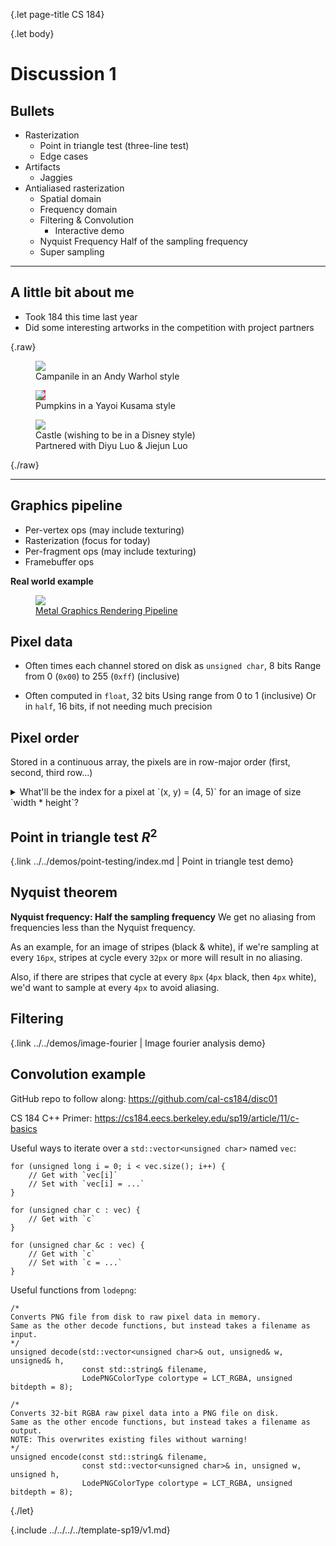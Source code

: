 {.let page-title CS 184}

{.let body}

# Discussion 1

## Bullets

- Rasterization
    - Point in triangle test (three-line test)
    - Edge cases
- Artifacts
    - Jaggies
- Antialiased rasterization
    - Spatial domain
    - Frequency domain
    - Filtering & Convolution
        - Interactive demo
    - Nyquist Frequency
        Half of the sampling frequency
    - Super sampling

---

## A little bit about me

- Took 184 this time last year
- Did some interesting artworks in the competition with project partners

{.raw}

<figure>
    <img class="slim-border" src="{.link* art-1.png}">
    <figcaption>Campanile in an Andy Warhol style</figcaption>
</figure>

<figure>
    <img class="slim-border" src="{.link* art-2.png}" style="background-color: #de2768">
    <figcaption>Pumpkins in a Yayoi Kusama style</figcaption>
</figure>

<figure>
    <img class="slim-border" src="{.link* art-3.png}">
    <figcaption>Castle (wishing to be in a Disney style)<br>Partnered with Diyu Luo &amp; Jiejun Luo</figcaption>
</figure>

{./raw}

---

## Graphics pipeline

- Per-vertex ops (may include texturing)
- Rasterization (focus for today)
- Per-fragment ops (may include texturing)
- Framebuffer ops

**Real world example**

<figure>
    <img class="slim-border" src="https://developer.apple.com/library/archive/documentation/Miscellaneous/Conceptual/MetalProgrammingGuide/Art/gfx-pipeline_2x.png">
    <figcaption><a href="https://developer.apple.com/library/archive/documentation/Miscellaneous/Conceptual/MetalProgrammingGuide/Render-Ctx/Render-Ctx.html">Metal Graphics Rendering Pipeline</a></figcaption>
</figure>

## Pixel data

- Often times each channel stored on disk as `unsigned char`, 8 bits
    Range from 0 (`0x00`) to 255 (`0xff`) (inclusive)

- Often computed in `float`, 32 bits
    Using range from 0 to 1 (inclusive)
    Or in `half`, 16 bits, if not needing much precision

## Pixel order

Stored in a continuous array, the pixels are in row-major order (first, second, third row...)

<details><summary>What'll be the index for a pixel at `(x, y) = (4, 5)` for an image of size `width * height`?</summary>

```
5 * width + 4
```

</details>

## Point in triangle test $R^2$

{.link ../../demos/point-testing/index.md | Point in triangle test demo}

## Nyquist theorem

**Nyquist frequency: Half the sampling frequency**
We get no aliasing from frequencies less than the Nyquist frequency.

As an example, for an image of stripes (black & white), if we're sampling at every `16px`, stripes at cycle every `32px` or more will result in no aliasing.

Also, if there are stripes that cycle at every `8px` (`4px` black, then `4px` white), we'd want to sample at every `4px` to avoid aliasing.

## Filtering

{.link ../../demos/image-fourier | Image fourier analysis demo}

## Convolution example

GitHub repo to follow along: https://github.com/cal-cs184/disc01

CS 184 C++ Primer: https://cs184.eecs.berkeley.edu/sp19/article/11/c-basics

Useful ways to iterate over a `std::vector<unsigned char>` named `vec`:

```
for (unsigned long i = 0; i < vec.size(); i++) {
    // Get with `vec[i]`
    // Set with `vec[i] = ...`
}
```

```
for (unsigned char c : vec) {
    // Get with `c`
}
```

```
for (unsigned char &c : vec) {
    // Get with `c`
    // Set with `c = ...`
}
```

Useful functions from `lodepng`:

```
/*
Converts PNG file from disk to raw pixel data in memory.
Same as the other decode functions, but instead takes a filename as input.
*/
unsigned decode(std::vector<unsigned char>& out, unsigned& w, unsigned& h,
                const std::string& filename,
                LodePNGColorType colortype = LCT_RGBA, unsigned bitdepth = 8);
```

```
/*
Converts 32-bit RGBA raw pixel data into a PNG file on disk.
Same as the other encode functions, but instead takes a filename as output.
NOTE: This overwrites existing files without warning!
*/
unsigned encode(const std::string& filename,
                const std::vector<unsigned char>& in, unsigned w, unsigned h,
                LodePNGColorType colortype = LCT_RGBA, unsigned bitdepth = 8);
```

{./let}

{.include ../../../../template-sp19/v1.md}
